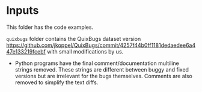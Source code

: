 # Inputs

This folder has the code examples.

`quixbugs` folder contains the QuixBugs dataset version
<https://github.com/jkoppel/QuixBugs/commit/4257f44b0ff1181dedaedee6a447e133219fcebf>
with small modifications by us.
* Python programs have the final comment/documentation multiline strings removed.
  These strings are different between buggy and fixed versions but
  are irrelevant for the bugs themselves.
  Comments are also removed to simplify the text diffs.
